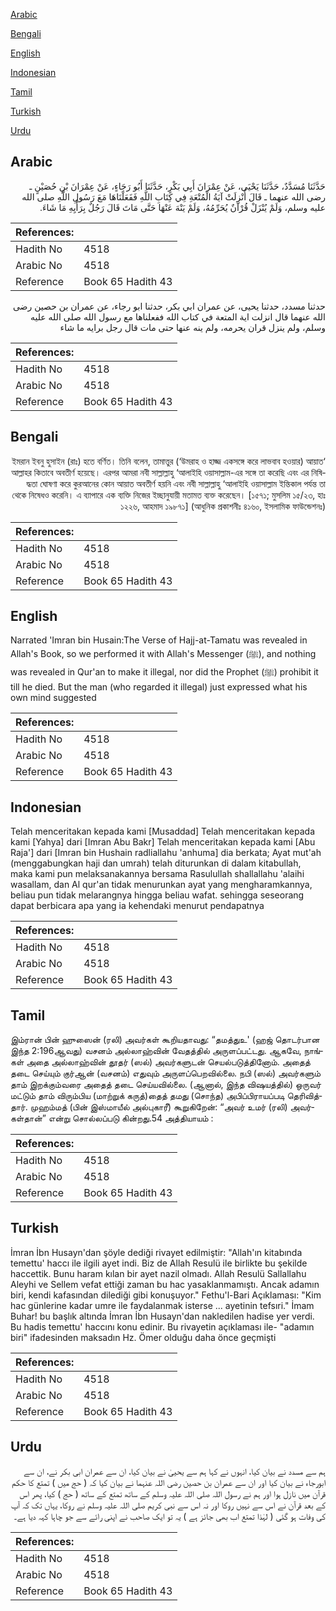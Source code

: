 [Arabic](#arabic)

[Bengali](#bengali)

[English](#english)

[Indonesian](#indonesian)

[Tamil](#tamil)

[Turkish](#turkish)

[Urdu](#urdu)

## Arabic


<div dir="rtl" lang="ar" style={{fontSize:'larger',backgroundColor:'#f8f9fa',padding:20}}>
حَدَّثَنَا مُسَدَّدٌ، حَدَّثَنَا يَحْيَى، عَنْ عِمْرَانَ أَبِي بَكْرٍ، حَدَّثَنَا أَبُو رَجَاءٍ، عَنْ عِمْرَانَ بْنِ حُصَيْنٍ ـ رضى الله عنهما ـ قَالَ أُنْزِلَتْ آيَةُ الْمُتْعَةِ فِي كِتَابِ اللَّهِ فَفَعَلْنَاهَا مَعَ رَسُولِ اللَّهِ صلى الله عليه وسلم، وَلَمْ يُنْزَلْ قُرْآنٌ يُحَرِّمُهُ، وَلَمْ يَنْهَ عَنْهَا حَتَّى مَاتَ قَالَ رَجُلٌ بِرَأْيِهِ مَا شَاءَ‏.‏
</div>
<div style={{backgroundColor:'#f8f9fa',padding:20, marginBottom: 10}}><table> <thead> <tr> <th>References:</th> <th></th> </tr> </thead> <tbody><tr><td>Hadith No</td><td>4518</td></tr><tr><td>Arabic No</td><td>4518</td></tr><tr><td>Reference</td><td>Book 65 Hadith 43</td></tr></tbody></table></div>


<div dir="rtl" lang="ar" style={{fontSize:'larger',backgroundColor:'#f8f9fa',padding:20}}>
حدثنا مسدد، حدثنا يحيى، عن عمران ابي بكر، حدثنا ابو رجاء، عن عمران بن حصين رضى الله عنهما قال انزلت اية المتعة في كتاب الله ففعلناها مع رسول الله صلى الله عليه وسلم، ولم ينزل قران يحرمه، ولم ينه عنها حتى مات قال رجل برايه ما شاء
</div>
<div style={{backgroundColor:'#f8f9fa',padding:20, marginBottom: 10}}><table> <thead> <tr> <th>References:</th> <th></th> </tr> </thead> <tbody><tr><td>Hadith No</td><td>4518</td></tr><tr><td>Arabic No</td><td>4518</td></tr><tr><td>Reference</td><td>Book 65 Hadith 43</td></tr></tbody></table></div>

## Bengali


<div dir="rtl" lang="bn" style={{fontSize:'larger',backgroundColor:'#f8f9fa',padding:20}}>
‘ইমরান ইবনু হুসাইন (রাঃ) হতে বর্ণিত। তিনি বলেন, তামাত্তুর (‘উমরাহ ও হাজ্জ একসঙ্গে করে লাভবাব হওয়ার) আয়াত আল্লাহর কিতাবে অবতীর্ণ হয়েছে। এরপর আমরা নবী সাল্লাল্লাহু ‘আলাইহি ওয়াসাল্লাম-এর সঙ্গে তা করেছি এবং এর নিষিদ্ধতা ঘোষণা করে কুরআনের কোন আয়াত অবতীর্ণ হয়নি এবং নবী সাল্লাল্লাহু ‘আলাইহি ওয়াসাল্লাম ইন্তিকাল পর্যন্ত তা থেকে নিষেধও করেনি। এ ব্যাপারে এক ব্যক্তি নিজের ইচ্ছানুযায়ী মতামত ব্যক্ত করেছেন। [১৫৭১; মুসলিম ১৫/২৩, হাঃ ১২২৬, আহমাদ ১৯৮৭১] (আধুনিক প্রকাশনীঃ ৪১৬০, ইসলামিক ফাউন্ডেশনঃ)
</div>
<div style={{backgroundColor:'#f8f9fa',padding:20, marginBottom: 10}}><table> <thead> <tr> <th>References:</th> <th></th> </tr> </thead> <tbody><tr><td>Hadith No</td><td>4518</td></tr><tr><td>Arabic No</td><td>4518</td></tr><tr><td>Reference</td><td>Book 65 Hadith 43</td></tr></tbody></table></div>

## English


<div dir="ltr" lang="en" style={{fontSize:'larger',backgroundColor:'#f8f9fa',padding:20}}>
Narrated 'Imran bin Husain:The Verse of Hajj-at-Tamatu was revealed in Allah's Book, so we performed it with Allah's Messenger (ﷺ), and nothing was revealed in Qur'an to make it illegal, nor did the Prophet (ﷺ) prohibit it till he died. But the man (who regarded it illegal) just expressed what his own mind suggested
</div>
<div style={{backgroundColor:'#f8f9fa',padding:20, marginBottom: 10}}><table> <thead> <tr> <th>References:</th> <th></th> </tr> </thead> <tbody><tr><td>Hadith No</td><td>4518</td></tr><tr><td>Arabic No</td><td>4518</td></tr><tr><td>Reference</td><td>Book 65 Hadith 43</td></tr></tbody></table></div>

## Indonesian


<div dir="ltr" lang="id" style={{fontSize:'larger',backgroundColor:'#f8f9fa',padding:20}}>
Telah menceritakan kepada kami [Musaddad] Telah menceritakan kepada kami [Yahya] dari [Imran Abu Bakr] Telah menceritakan kepada kami [Abu Raja'] dari [Imran bin Hushain radliallahu 'anhuma] dia berkata; Ayat mut'ah (menggabungkan haji dan umrah) telah diturunkan di dalam kitabullah, maka kami pun melaksanakannya bersama Rasulullah shallallahu 'alaihi wasallam, dan Al qur'an tidak menurunkan ayat yang mengharamkannya, beliau pun tidak melarangnya hingga beliau wafat. sehingga seseorang dapat berbicara apa yang ia kehendaki menurut pendapatnya
</div>
<div style={{backgroundColor:'#f8f9fa',padding:20, marginBottom: 10}}><table> <thead> <tr> <th>References:</th> <th></th> </tr> </thead> <tbody><tr><td>Hadith No</td><td>4518</td></tr><tr><td>Arabic No</td><td>4518</td></tr><tr><td>Reference</td><td>Book 65 Hadith 43</td></tr></tbody></table></div>

## Tamil


<div dir="ltr" lang="ta" style={{fontSize:'larger',backgroundColor:'#f8f9fa',padding:20}}>
இம்ரான் பின் ஹுஸைன் (ரலி) அவர்கள் கூறியதாவது: “தமத்துஉ' (ஹஜ் தொடர்பான இந்த 2:196ஆவது) வசனம் அல்லாஹ்வின் வேதத்தில் அருளப்பட்டது. ஆகவே, நாங்கள் அதை அல்லாஹ்வின் தூதர் (ஸல்) அவர்களுடன் செயல்படுத்தினோம். அதைத் தடை செய்யும் குர்ஆன் (வசனம்) எதுவும் அருளப்பெறவில்லை. நபி (ஸல்) அவர்களும் தாம் இறக்கும்வரை அதைத் தடை செய்யவில்லை. (ஆனால், இந்த விஷயத்தில்) ஒருவர் மட்டும் தாம் விரும்பிய (மாற்றுக் கருத்)தைத் தமது (சொந்த) அபிப்பிராயப்படி தெரிவித்தார். முஹம்மத் (பின் இஸ்மாயீல் அல்புகாரீ) கூறுகிறேன்: “அவர் உமர் (ரலி) அவர்கள்தான்” என்று சொல்லப்படு கின்றது.54 அத்தியாயம் :
</div>
<div style={{backgroundColor:'#f8f9fa',padding:20, marginBottom: 10}}><table> <thead> <tr> <th>References:</th> <th></th> </tr> </thead> <tbody><tr><td>Hadith No</td><td>4518</td></tr><tr><td>Arabic No</td><td>4518</td></tr><tr><td>Reference</td><td>Book 65 Hadith 43</td></tr></tbody></table></div>

## Turkish


<div dir="ltr" lang="tr" style={{fontSize:'larger',backgroundColor:'#f8f9fa',padding:20}}>
İmran İbn Husayn'dan şöyle dediği rivayet edilmiştir: "Allah'ın kitabında temettu' haccı ile ilgili ayet indi. Biz de Allah Resulü ile birlikte bu şekilde haccettik. Bunu haram kılan bir ayet nazil olmadı. Allah Resulü Sallallahu Aleyhi ve Sellem vefat ettiği zaman bu hac yasaklanmamıştı. Ancak adamın biri, kendi kafasından dilediği gibi konuşuyor." Fethu'l-Bari Açıklaması: "Kim hac günlerine kadar umre ile faydalanmak isterse ... ayetinin tefsıri." İmam Buhar! bu başlık altında İmran İbn Husayn'dan nakledilen hadise yer verdi. Bu hadis temettu' haccını konu edinir. Bu rivayetin açıklaması ile- "adamın biri" ifadesinden maksadın Hz. Ömer olduğu daha önce geçmişti
</div>
<div style={{backgroundColor:'#f8f9fa',padding:20, marginBottom: 10}}><table> <thead> <tr> <th>References:</th> <th></th> </tr> </thead> <tbody><tr><td>Hadith No</td><td>4518</td></tr><tr><td>Arabic No</td><td>4518</td></tr><tr><td>Reference</td><td>Book 65 Hadith 43</td></tr></tbody></table></div>

## Urdu


<div dir="rtl" lang="ur" style={{fontSize:'larger',backgroundColor:'#f8f9fa',padding:20}}>
ہم سے مسدد نے بیان کیا، انہوں نے کہا ہم سے یحییٰ نے بیان کیا، ان سے عمران ابی بکر نے، ان سے ابورجاء نے بیان کیا اور ان سے عمران بن حصین رضی اللہ عنہما نے بیان کیا کہ ( حج میں ) تمتع کا حکم قرآن میں نازل ہوا اور ہم نے رسول اللہ صلی اللہ علیہ وسلم کے ساتھ تمتع کے ساتھ ( حج ) کیا، پھر اس کے بعد قرآن نے اس سے نہیں روکا اور نہ اس سے نبی کریم صلی اللہ علیہ وسلم نے روکا، یہاں تک کہ آپ کی وفات ہو گئی ( لہٰذا تمتع اب بھی جائز ہے ) یہ تو ایک صاحب نے اپنی رائے سے جو چاہا کہہ دیا ہے۔
</div>
<div style={{backgroundColor:'#f8f9fa',padding:20, marginBottom: 10}}><table> <thead> <tr> <th>References:</th> <th></th> </tr> </thead> <tbody><tr><td>Hadith No</td><td>4518</td></tr><tr><td>Arabic No</td><td>4518</td></tr><tr><td>Reference</td><td>Book 65 Hadith 43</td></tr></tbody></table></div>